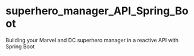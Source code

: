 # superhero_manager_API_Spring_Boot
Building your Marvel and DC superhero manager in a reactive API with Spring Boot
